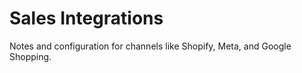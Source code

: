 # Sales Integrations

Notes and configuration for channels like Shopify, Meta, and Google Shopping.

